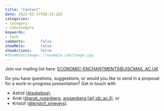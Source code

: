 ```yaml
---
title: "Contact"
date: 2022-03-17T08:32:28Z
categories:
- category
- subcategory
keywords:
- tech
comments:       false
showMeta:       false
showActions:    false
#thumbnailImage: //example.com/image.jpg
---
```


Join our mailing list here: [ECONOMIC-ENCHANTMENTS@JISCMAIL.AC.UK](https://www.jiscmail.ac.uk/cgi-bin/webadmin?SUBED1=ECONOMIC-ENCHANTMENTS&A=1)

Do you have questions, suggestions, or would you like to send in a proposal for a work-in-progress presentation? Get in touch with
- Astrid ([@askebos](https://twitter.com/askebos)),
- Anat ([@anat_rosenberg](https://twitter.com/anat_rosenberg), [arosenberg [at] idc.ac.il](mailto:arosenberg@idc.ac.il)), or
- Kristof ([@kristof_smeyers](https://twitter.com/kristof_smeyers/)).
